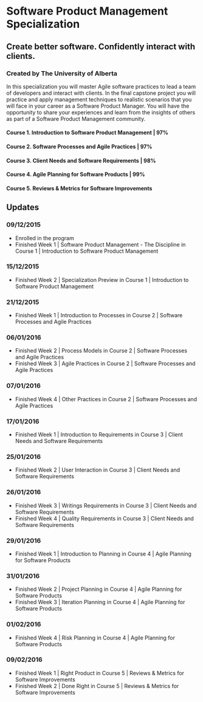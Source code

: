 # Software Product Management Specialization
## Create better software. Confidently interact with clients.
### Created by The University of Alberta

In this specialization you will master Agile software practices to lead a team of developers and interact with clients. In the final capstone project you will practice and apply management techniques to realistic scenarios that you will face in your career as a Software Product Manager. You will have the opportunity to share your experiences and learn from the insights of others as part of a Software Product Management community.

#### Course 1. Introduction to Software Product Management | 97%
#### Course 2. Software Processes and Agile Practices | 97%
#### Course 3. Client Needs and Software Requirements | 98%
#### Course 4. Agile Planning for Software Products | 99%
#### Course 5. Reviews & Metrics for Software Improvements

## Updates
### 09/12/2015
- Enrolled in the program
- Finished Week 1 | Software Product Management - The Discipline in Course 1 | Introduction to Software Product Management

### 15/12/2015
- Finished Week 2 | Specialization Preview in Course 1 | Introduction to Software Product Management

### 21/12/2015
- Finished Week 1 | Introduction to Processes in Course 2 | Software Processes and Agile Practices

### 06/01/2016
- Finished Week 2 | Process Models in Course 2 | Software Processes and Agile Practices
- Finished Week 3 | Agile Practices in Course 2 | Software Processes and Agile Practices

### 07/01/2016
- Finished Week 4 | Other Practices in Course 2 | Software Processes and Agile Practices

### 17/01/2016
- Finished Week 1 | Introduction to Requirements in Course 3 | Client Needs and Software Requirements

### 25/01/2016
- Finished Week 2 | User Interaction in Course 3 | Client Needs and Software Requirements

### 26/01/2016
- Finished Week 3 | Writings Requirements in Course 3 | Client Needs and Software Requirements
- Finished Week 4 | Quality Requirements in Course 3 | Client Needs and Software Requirements

### 29/01/2016
- Finished Week 1 | Introduction to Planning in Course 4 | Agile Planning for Software Products

### 31/01/2016
- Finished Week 2 | Project Planning in Course 4 | Agile Planning for Software Products
- Finished Week 3 | Iteration Planning in Course 4 | Agile Planning for Software Products

### 01/02/2016
- Finished Week 4 | Risk Planning in Course 4 | Agile Planning for Software Products

### 09/02/2016
- Finished Week 1 | Right Product in Course 5 | Reviews & Metrics for Software Improvements
- Finished Week 2 | Done Right in Course 5 | Reviews & Metrics for Software Improvements
